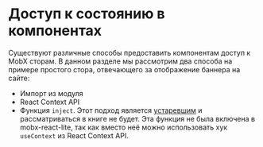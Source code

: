 # Доступ к состоянию в компонентах

Существуют различные способы предоставить компонентам доступ к MobX сторам. В данном разделе мы рассмотрим два способа на примере простого стора, отвечающего за отображение баннера на сайте:

- Импорт из модуля
- React Context API
- Функция `inject`. Этот подход является [устаревшим](https://github.com/mobxjs/mobx/tree/main/packages/mobx-react#provider-and-inject) и рассматриваться в книге не будет. Эта функция не была включена в mobx-react-lite, так как вместо неё можно использовать хук `useContext` из React Context API.
